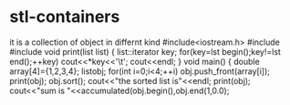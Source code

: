 # stl-containers
it is a collection of object in differnt kind
#include<iostream.h>
#include<list>
#include<numeric>
void print(list <double>list)
{
list<double>::iterator key;
for(key=lst begin();key!=lst end();++key)
cout<<*key<<'\t';
cout<<endl;
}
void main()
{
double array[4]={1,2,3,4};
list<double>obj;
for(int i=0;i<4;++i)
obj.push_front(array[i]);
print(obj);
obj.sort();
cout<<"the sorted list is"<<endl;
print(obj);
cout<<"sum is "<<accumulated(obj.begin(),obj.end(1,0.0);
